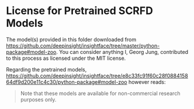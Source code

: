 # License for Pretrained SCRFD Models

The model(s) provided in this folder downloaded from <https://github.com/deepinsight/insightface/tree/master/python-package#model-zoo>. You can consider anything I, Georg Jung, contributed to this process as licensed under the MIT license.

Regarding the pretrained models, <https://github.com/deepinsight/insightface/tree/e8c33fc91f60c28f088415864df9d200e11c4c30/python-package#model-zoo> however reads:

> Note that these models are available for non-commercial research purposes only.
